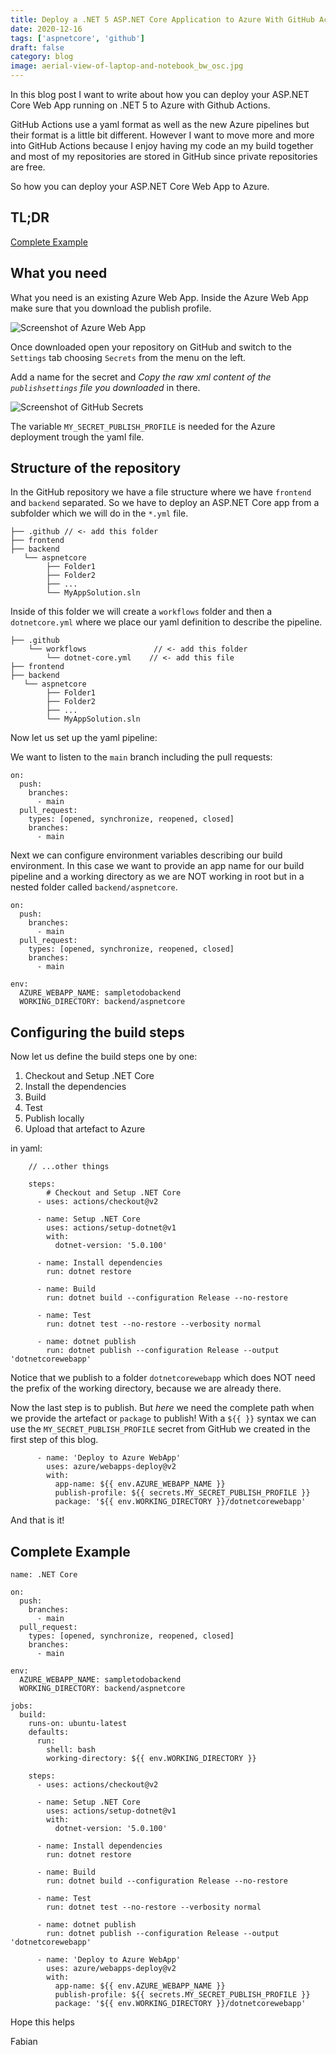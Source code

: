 ```yaml
---
title: Deploy a .NET 5 ASP.NET Core Application to Azure With GitHub Actions
date: 2020-12-16
tags: ['aspnetcore', 'github']
draft: false
category: blog
image: aerial-view-of-laptop-and-notebook_bw_osc.jpg
---
```


In this blog post I want to write about how you can deploy your ASP.NET Core Web App running on .NET 5 to Azure with Github Actions.

GitHub Actions use a yaml format as well as the new Azure pipelines but their format is a little bit different. However I want to move more and more into GitHub Actions because I enjoy having my code an my build together and most of my repositories are stored in GitHub since private repositories are free.

So how you can deploy your ASP.NET Core Web App to Azure.

## TL;DR
[Complete Example](#complete-example)


## What you need

What you need is an existing Azure Web App. Inside the Azure Web App make sure that you download the publish profile.

![Screenshot of Azure Web App](https://cdn.offering.solutions/img/articles/2020-12-16/2020-12-16-1.jpg)

Once downloaded open your repository on GitHub and switch to the `Settings` tab choosing `Secrets` from the menu on the left.

Add a name for the secret and _Copy the raw xml content of the `publishsettings` file you downloaded_ in there.

![Screenshot of GitHub Secrets](https://cdn.offering.solutions/img/articles/2020-12-16/2020-12-16-2.jpg)

The variable `MY_SECRET_PUBLISH_PROFILE` is needed for the Azure deployment trough the yaml file.

## Structure of the repository

In the GitHub repository we have a file structure where we have `frontend` and `backend` separated. So we have to deploy an ASP.NET Core app from a subfolder which we will do in the `*.yml` file.


```
├── .github // <- add this folder
├── frontend
├── backend
   └── aspnetcore
        ├── Folder1
        ├── Folder2
        ├── ...
        └── MyAppSolution.sln
```

Inside of this folder we will create a `workflows` folder and then a `dotnetcore.yml` where we place our yaml definition to describe the pipeline.

```
├── .github 
    └── workflows               // <- add this folder
        └── dotnet-core.yml    // <- add this file
├── frontend
├── backend
   └── aspnetcore
        ├── Folder1
        ├── Folder2
        ├── ...
        └── MyAppSolution.sln
```

Now let us set up the yaml pipeline:

We want to listen to the `main` branch including the pull requests:

```
on:
  push:
    branches:
      - main
  pull_request:
    types: [opened, synchronize, reopened, closed]
    branches:
      - main
```

Next we can configure environment variables describing our build environment. In this case we want to provide an app name for our build pipeline and a working directory as we are NOT working in root but in a nested folder called `backend/aspnetcore`.

```
on:
  push:
    branches:
      - main
  pull_request:
    types: [opened, synchronize, reopened, closed]
    branches:
      - main

env:
  AZURE_WEBAPP_NAME: sampletodobackend
  WORKING_DIRECTORY: backend/aspnetcore 

```

## Configuring the build steps

Now let us define the build steps one by one:

1. Checkout and Setup .NET Core
2. Install the dependencies
3. Build
4. Test
5. Publish locally
6. Upload that artefact to Azure

in yaml:

```
    // ...other things

    steps:
        # Checkout and Setup .NET Core
      - uses: actions/checkout@v2

      - name: Setup .NET Core
        uses: actions/setup-dotnet@v1
        with:
          dotnet-version: '5.0.100'

      - name: Install dependencies
        run: dotnet restore
        
      - name: Build
        run: dotnet build --configuration Release --no-restore
        
      - name: Test
        run: dotnet test --no-restore --verbosity normal

      - name: dotnet publish
        run: dotnet publish --configuration Release --output 'dotnetcorewebapp' 
```

Notice that we publish to a folder `dotnetcorewebapp` which does NOT need the prefix of the working directory, because we are already there.

Now the last step is to publish. But _here_ we need the complete path when we provide the artefact or `package` to publish! With a `${{ }}` syntax we can use the `MY_SECRET_PUBLISH_PROFILE` secret from GitHub we created in the first step of this blog.

```
      - name: 'Deploy to Azure WebApp'
        uses: azure/webapps-deploy@v2
        with:
          app-name: ${{ env.AZURE_WEBAPP_NAME }}
          publish-profile: ${{ secrets.MY_SECRET_PUBLISH_PROFILE }}
          package: '${{ env.WORKING_DIRECTORY }}/dotnetcorewebapp'
```

And that is it!

## Complete Example

```
name: .NET Core

on:
  push:
    branches:
      - main
  pull_request:
    types: [opened, synchronize, reopened, closed]
    branches:
      - main

env:
  AZURE_WEBAPP_NAME: sampletodobackend
  WORKING_DIRECTORY: backend/aspnetcore 

jobs:
  build:
    runs-on: ubuntu-latest
    defaults:
      run:
        shell: bash
        working-directory: ${{ env.WORKING_DIRECTORY }}

    steps:
      - uses: actions/checkout@v2

      - name: Setup .NET Core
        uses: actions/setup-dotnet@v1
        with:
          dotnet-version: '5.0.100'
          
      - name: Install dependencies
        run: dotnet restore
        
      - name: Build
        run: dotnet build --configuration Release --no-restore
        
      - name: Test
        run: dotnet test --no-restore --verbosity normal
        
      - name: dotnet publish
        run: dotnet publish --configuration Release --output 'dotnetcorewebapp' 
          
      - name: 'Deploy to Azure WebApp'
        uses: azure/webapps-deploy@v2
        with:
          app-name: ${{ env.AZURE_WEBAPP_NAME }}
          publish-profile: ${{ secrets.MY_SECRET_PUBLISH_PROFILE }}
          package: '${{ env.WORKING_DIRECTORY }}/dotnetcorewebapp'
```

Hope this helps

Fabian